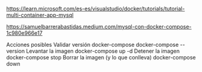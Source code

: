 https://learn.microsoft.com/es-es/visualstudio/docker/tutorials/tutorial-multi-container-app-mysql

https://samuelbarrerabastidas.medium.com/mysql-con-docker-compose-1c980e966e17


Acciones posibles
Validar versión docker-compose
docker-compose --version
Levantar la imagen
docker-compose up -d
Detener la imagen
docker-compose stop
Borrar la imagen (y lo que conlleva)
docker-compose down